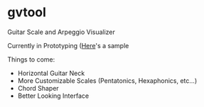 gvtool
======

Guitar Scale and Arpeggio Visualizer

Currently in Prototyping (<a href="http://htmlpreview.github.io/?https://github.com/mylez/gvtool/blob/master/index.html">Here</a>'s a sample</a>

Things to come:
* Horizontal Guitar Neck
* More Customizable Scales (Pentatonics, Hexaphonics, etc...)
* Chord Shaper
* Better Looking Interface
